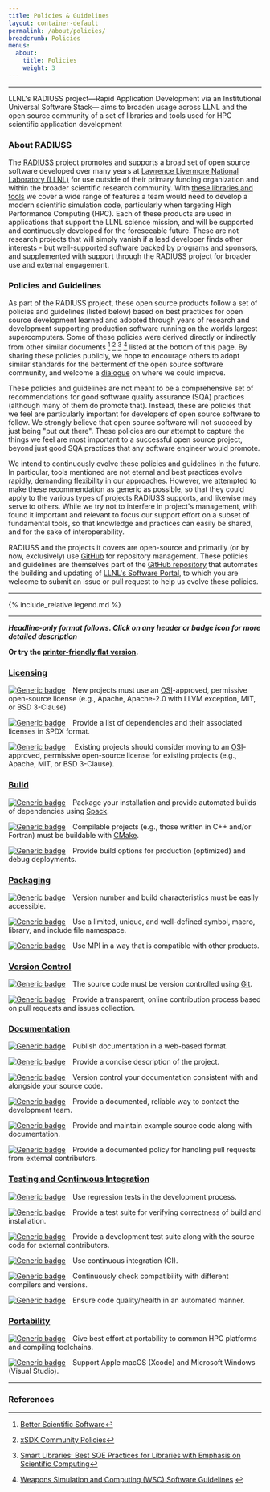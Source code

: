 ```yaml
---
title: Policies & Guidelines
layout: container-default
permalink: /about/policies/
breadcrumb: Policies
menus:
  about:
    title: Policies
    weight: 3
---
```

---

LLNL's RADIUSS project&mdash;Rapid Application Development via an Institutional Universal Software Stack&mdash; aims to broaden usage across LLNL and the open source community of a set of libraries and tools used for HPC scientific application development

<!--
Prepared by LLNL under Contract DE-AC52-07NA27344.

This document was prepared as an account of work sponsored by an agency of the United States government. Neither the United States government nor Lawrence Livermore National Security, LLC, nor any of their employees makes any warranty, expressed or implied, or assumes any legal liability or responsibility for the accuracy, completeness, or usefulness of any information, apparatus, product, or process disclosed, or represents that its use would not infringe privately owned rights. Reference herein to any specific commercial product, process, or service by trade name, trademark, manufacturer, or otherwise does not necessarily constitute or imply its endorsement, recommendation, or favoring by the United States government or Lawrence Livermore National Security, LLC. The views and opinions of authors expressed herein do not necessarily state or reflect those of the United States government or Lawrence Livermore National Security, LLC, and shall not be used for advertising or product endorsement purposes.

LLNL-TR-781103

IM #975025
-->

### About RADIUSS

The [RADIUSS](https://software.llnl.gov/radiuss/) project promotes and supports a broad set of open source software developed over many years at [Lawrence Livermore National Laboratory (LLNL)](https://www.llnl.gov) for use outside of their primary funding organization and within the broader scientific research community. With [these libraries and tools](https://software.llnl.gov/radiuss/) we cover a wide range of features a team would need to develop a modern scientific simulation code, particularly when targeting High Performance Computing (HPC). Each of these products are used in applications that support the LLNL science mission, and will be supported and continuously developed for the foreseeable future. These are not research projects that will simply vanish if a lead developer finds other interests - but well-supported software backed by programs and sponsors, and supplemented with support through the RADIUSS project for broader use and external engagement.

### Policies and Guidelines

As part of the RADIUSS project, these open source products follow a set of policies and guidelines (listed below) based on best practices for open source development learned and adopted through years of research and development supporting production software running on the worlds largest supercomputers. Some of these policies were derived directly or indirectly from other similar documents [^bss] [^xsdk] [^sl] [^wsc] listed at the bottom of this page. By sharing these policies publicly, we hope to encourage others to adopt similar standards for the betterment of the open source software community, and welcome a [dialogue](mailto:radiuss-request@llnl.gov) on where we could improve.

These policies and guidelines are not meant to be a comprehensive set of recommendations for good software quality assurance (SQA) practices (although many of them do promote that). Instead, these are policies that we feel are particularly important for developers of open source software to follow. We strongly believe that open source software will not succeed by just being "put out there". These policies are our attempt to capture the things we feel are most important to a successful open source project, beyond just good SQA practices that any software engineer would promote.

We intend to continuously evolve these policies and guidelines in the future. In particular, tools mentioned are not eternal and best practices evolve rapidly, demanding flexibility in our approaches. However, we attempted to make these recommendation as generic as possible, so that they could apply to the various types of projects RADIUSS supports, and likewise may serve to others. While we try not to interfere in project's management, with found it important and relevant to focus our support effort on a subset of fundamental tools, so that knowledge and practices can easily be shared, and for the sake of interoperability.

RADIUSS and the projects it covers are open-source and primarily (or by now, exclusively) use [GitHub](https://github.com) for repository management. These policies and guidelines are themselves part of the [GitHub repository](https://github.com/LLNL/llnl.github.io) that automates the building and updating of [LLNL's Software Portal](https://software.llnl.gov), to which you are welcome to submit an issue or pull request to help us evolve these policies.

---

{% include_relative legend.md %}

---

***Headline-only format follows. Click on any header or badge icon for more detailed description***

**Or try the [printer-friendly flat version](/project/policies/all).**

### [Licensing](/project/policies/licensing/)

[![Generic badge](https://img.shields.io/badge/M.lic-1-red.svg)](/project/policies/licensing/#mlic1)&emsp;New projects must use an [OSI](https://opensource.org/licenses)-approved, permissive open-source license (e.g., Apache, Apache-2.0 with LLVM exception, MIT, or BSD 3-Clause)

[![Generic badge](https://img.shields.io/badge/M.lic-2-red.svg)](/project/policies/licensing/#mlic2)&emsp;Provide a list of dependencies and their associated licenses in SPDX format.

[![Generic
badge](https://img.shields.io/badge/R.lic-3-yellow.svg)](/project/policies/licensing/#rlic3)
&emsp;Existing projects should consider moving to an [OSI](https://opensource.org/licenses)-approved, permissive open-source license for existing projects (e.g., Apache, MIT, or BSD 3-Clause).

### [Build](/project/policies/build)

[![Generic badge](https://img.shields.io/badge/M.bld-1-red.svg)](/project/policies/build/#mbld1)&emsp;Package your installation and provide automated builds of dependencies using [Spack](https://spack.io/).

[![Generic badge](https://img.shields.io/badge/R.bld-2-yellow.svg)](/project/policies/build/#rbld2)&emsp;Compilable projects (e.g., those written in C++ and/or Fortran) must be buildable with [CMake](https://cmake.org).

[![Generic badge](https://img.shields.io/badge/R.bld-3-yellow.svg)](/project/policies/build/#rbld3)&emsp;Provide build options for production (optimized) and debug deployments.

### [Packaging](/project/policies/packaging)

[![Generic badge](https://img.shields.io/badge/M.pkg-1-red.svg)](/project/policies/packaging/#mpkg1)&emsp;Version number and build characteristics must be easily accessible.

[![Generic badge](https://img.shields.io/badge/M.pkg-2-red.svg)](/project/policies/packaging/#mpkg2)&emsp;Use a limited, unique, and well-defined symbol, macro, library, and include file namespace.

[![Generic badge](https://img.shields.io/badge/M.pkg-3-red.svg)](/project/policies/packaging/#mpkg3)&emsp;Use MPI in a way that is compatible with other products.

### [Version Control](/project/policies/version-control)

[![Generic badge](https://img.shields.io/badge/M.ver-1-red.svg)](/project/policies/version-control/#mver1)&emsp;The source code must be version controlled using [Git](https://git-scm.com).

[![Generic badge](https://img.shields.io/badge/M.ver-2-red.svg)](/project/policies/version-control/#mver2)&emsp;Provide a transparent, online contribution process based on pull requests and issues collection.

### [Documentation](/project/policies/documentation)

[![Generic badge](https://img.shields.io/badge/M.doc-1-red.svg)](/project/policies/documentation/#mdoc1)&emsp;Publish documentation in a web-based format.

[![Generic badge](https://img.shields.io/badge/M.doc-2-red.svg)](/project/policies/documentation/#mdoc2)&emsp;Provide a concise description of the project.

[![Generic badge](https://img.shields.io/badge/M.doc-3-red.svg)](/project/policies/documentation/#mdoc3)&emsp;Version control your documentation consistent with and alongside your source code.

[![Generic badge](https://img.shields.io/badge/M.doc-4-red.svg)](/project/policies/documentation/#mdoc4)&emsp;Provide a documented, reliable way to contact the development team.

[![Generic badge](https://img.shields.io/badge/R.doc-5-yellow.svg)](/project/policies/documentation/#rdoc5)&emsp;Provide and maintain example source code along with documentation.

[![Generic badge](https://img.shields.io/badge/R.doc-6-yellow.svg)](/project/policies/documentation/#rdoc6)&emsp;Provide a documented policy for handling pull requests from external contributors.

### [Testing and Continuous Integration](/project/policies/tests-ci)

[![Generic badge](https://img.shields.io/badge/M.tst-1-red.svg)](/project/policies/tests-ci/#mtst1)&emsp;Use regression tests in the development process.

[![Generic badge](https://img.shields.io/badge/M.tst-2-red.svg)](/project/policies/tests-ci/#mtst2)&emsp;Provide a test suite for verifying correctness of build and installation.

[![Generic badge](https://img.shields.io/badge/M.tst-3-red.svg)](/project/policies/tests-ci/#mtst3)&emsp;Provide a development test suite along with the source code for external contributors.

[![Generic badge](https://img.shields.io/badge/M.tst-4-red.svg)](/project/policies/tests-ci/#mtst4)&emsp;Use continuous integration (CI).

[![Generic badge](https://img.shields.io/badge/R.tst-5-yellow.svg)](/project/policies/tests-ci/#rtst5)&emsp;Continuously check compatibility with different compilers and versions.

[![Generic badge](https://img.shields.io/badge/R.tst-6-yellow.svg)](/project/policies/tests-ci/#rtst6)&emsp;Ensure code quality/health in an automated manner.

### [Portability](/project/policies/portability)

[![Generic badge](https://img.shields.io/badge/M.por-1-red.svg)](/project/policies/portability/#mpor1)&emsp;Give best effort at portability to common HPC platforms and compiling toolchains.

[![Generic badge](https://img.shields.io/badge/R.por-2-yellow.svg)](/project/policies/portability/#rpor2)&emsp;Support Apple macOS (Xcode) and Microsoft Windows (Visual Studio).

---

### References

[^bss]: [Better Scientific Software](https://bssw.io)
[^xsdk]: [xSDK Community Policies](https://xsdk.info/policies)
[^sl]: [Smart Libraries: Best SQE Practices for Libraries with Emphasis on Scientific Computing](https://www.osti.gov/biblio/936460)
[^wsc]: [Weapons Simulation and Computing (WSC) Software Guidelines](https://lc.llnl.gov/confluence/display/WSCSOFT/WSC+Software+Guidelines) <i class="fa fa-light fa-lock"></i>
